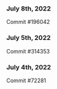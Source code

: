 ### July 8th, 2022

Commit #196042

### July 5th, 2022

Commit #314353


### July 4th, 2022

Commit #72281
